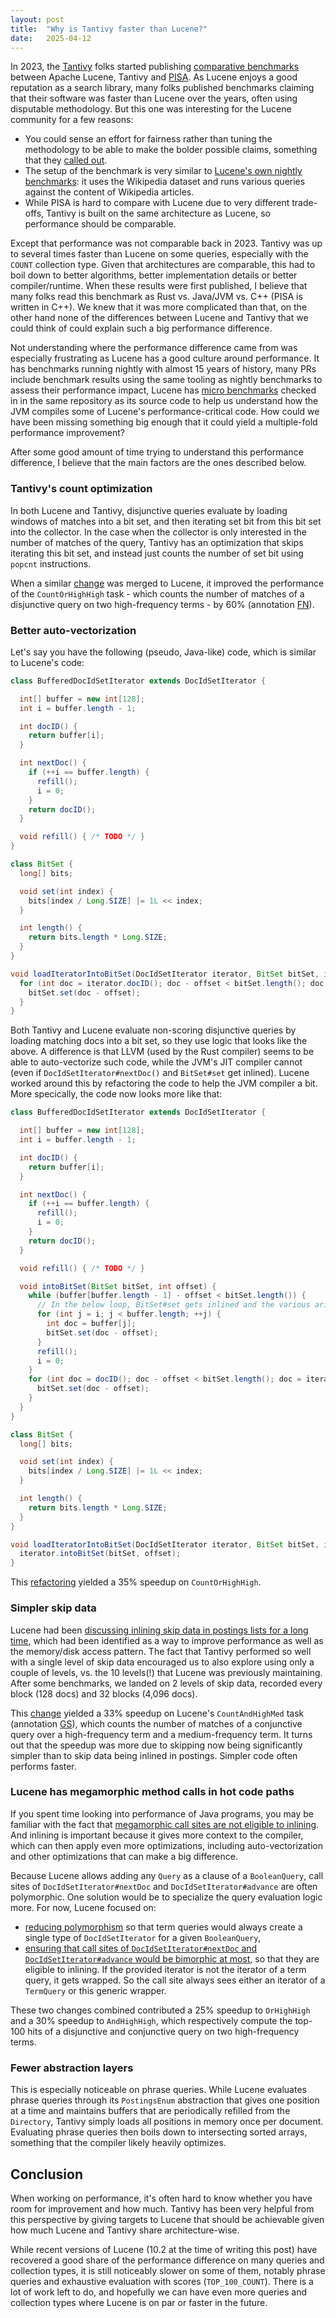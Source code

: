 ```yaml
---
layout: post
title:  "Why is Tantivy faster than Lucene?"
date:   2025-04-12
---
```


In 2023, the [Tantivy](https://github.com/quickwit-oss/tantivy) folks started publishing [comparative benchmarks](https://tantivy-search.github.io/bench/) between Apache Lucene, Tantivy and [PISA](https://github.com/pisa-engine/pisa). As Lucene enjoys a good reputation as a search library, many folks published benchmarks claiming that their software was faster than Lucene over the years, often using disputable methodology. But this one was interesting for the Lucene community for a few reasons:
 - You could sense an effort for fairness rather than tuning the methodology to be able to make the bolder possible claims, something that they [called out](https://github.com/quickwit-oss/search-benchmark-game/blob/3c124e2823e27e2c425769ffac24c71085065502/README.md?plain=1#L19-L21).
 - The setup of the benchmark is very similar to [Lucene's own nightly benchmarks](https://benchmarks.mikemccandless.com/): it uses the Wikipedia dataset and runs various queries against the content of Wikipedia articles.
 - While PISA is hard to compare with Lucene due to very different trade-offs, Tantivy is built on the same architecture as Lucene, so performance should be comparable.

Except that performance was not comparable back in 2023. Tantivy was up to several times faster than Lucene on some queries, especially with the `COUNT` collection type. Given that architectures are comparable, this had to boil down to better algorithms, better implementation details or better compiler/runtime. When these results were first published, I believe that many folks read this benchmark as Rust vs. Java/JVM vs. C++ (PISA is written in C++). We knew that it was more complicated than that, on the other hand none of the differences between Lucene and Tantivy that we could think of could explain such a big performance difference.

Not understanding where the performance difference came from was especially frustrating as Lucene has a good culture around performance. It has benchmarks running nightly with almost 15 years of history, many PRs include benchmark results using the same tooling as nightly benchmarks to assess their performance impact, Lucene has [micro benchmarks](https://github.com/apache/lucene/tree/main/lucene/benchmark-jmh) checked in in the same repository as its source code to help us understand how the JVM compiles some of Lucene's performance-critical code. How could we have been missing something big enough that it could yield a multiple-fold performance improvement?

After some good amount of time trying to understand this performance difference, I believe that the main factors are the ones described below.

### Tantivy's count optimization

In both Lucene and Tantivy, disjunctive queries evaluate by loading windows of matches into a bit set, and then iterating set bit from this bit set into the collector. In the case when the collector is only interested in the number of matches of the query, Tantivy has an optimization that skips iterating this bit set, and instead just counts the number of set bit using `popcnt` instructions.

When a similar [change](https://github.com/apache/lucene/pull/12415) was merged to Lucene, it improved the performance of the `CountOrHighHigh` task - which counts the number of matches of a disjunctive query on two high-frequency terms - by 60% (annotation [FN](https://benchmarks.mikemccandless.com/CountOrHighHigh.html)). 

### Better auto-vectorization

Let's say you have the following (pseudo, Java-like) code, which is similar to Lucene's code:

```java
class BufferedDocIdSetIterator extends DocIdSetIterator {

  int[] buffer = new int[128];
  int i = buffer.length - 1;

  int docID() {
    return buffer[i];
  }

  int nextDoc() {
    if (++i == buffer.length) {
      refill();
      i = 0;
    }
    return docID();
  }

  void refill() { /* TODO */ }
}

class BitSet {
  long[] bits;

  void set(int index) {
    bits[index / Long.SIZE] |= 1L << index;
  }

  int length() {
    return bits.length * Long.SIZE;
  }
}

void loadIteratorIntoBitSet(DocIdSetIterator iterator, BitSet bitSet, int offset) {
  for (int doc = iterator.docID(); doc - offset < bitSet.length(); doc = iterator.nextDoc()) {
    bitSet.set(doc - offset);
  }
}
```

Both Tantivy and Lucene evaluate non-scoring disjunctive queries by loading matching docs into a bit set, so they use logic that looks like the above. A difference is that LLVM (used by the Rust compiler) seems to be able to auto-vectorize such code, while the JVM's JIT compiler cannot (even if `DocIdSetIterator#nextDoc()` and `BitSet#set` get inlined). Lucene worked around this by refactoring the code to help the JVM compiler a bit. More specically, the code now looks more like that:

```java
class BufferedDocIdSetIterator extends DocIdSetIterator {

  int[] buffer = new int[128];
  int i = buffer.length - 1;

  int docID() {
    return buffer[i];
  }

  int nextDoc() {
    if (++i == buffer.length) {
      refill();
      i = 0;
    }
    return docID();
  }

  void refill() { /* TODO */ }

  void intoBitSet(BitSet bitSet, int offset) {
    while (buffer[buffer.length - 1] - offset < bitSet.length()) {
      // In the below loop, BitSet#set gets inlined and the various arithmetic operations auto-vectorize.
      for (int j = i; j < buffer.length; ++j) {
        int doc = buffer[j];
        bitSet.set(doc - offset);
      }
      refill();
      i = 0;
    }
    for (int doc = docID(); doc - offset < bitSet.length(); doc = iterator.nextDoc()) {
      bitSet.set(doc - offset);
    }
  }
}

class BitSet {
  long[] bits;

  void set(int index) {
    bits[index / Long.SIZE] |= 1L << index;
  }

  int length() {
    return bits.length * Long.SIZE;
  }
}

void loadIteratorIntoBitSet(DocIdSetIterator iterator, BitSet bitSet, int offset) {
  iterator.intoBitSet(bitSet, offset);
}
```

This [refactoring](https://github.com/apache/lucene/pull/14069) yielded a 35% speedup on `CountOrHighHigh`.

### Simpler skip data

Lucene had been [discussing inlining skip data in postings lists for a long time](https://github.com/apache/lucene/issues/4036), which had been identified as a way to improve performance as well as the memory/disk access pattern. The fact that Tantivy performed so well with a single level of skip data encouraged us to also explore using only a couple of levels, vs. the 10 levels(!) that Lucene was previously maintaining. After some benchmarks, we landed on 2 levels of skip data, recorded every block (128 docs) and 32 blocks (4,096 docs).

This [change](https://github.com/apache/lucene/pull/13585) yielded a 33% speedup on Lucene's `CountAndHighMed` task (annotation [GS](https://benchmarks.mikemccandless.com/CountAndHighMed.html)), which counts the number of matches of a conjunctive query over a high-frequency term and a medium-frequency term. It turns out that the speedup was more due to skipping now being significantly simpler than to skip data being inlined in postings. Simpler code often performs faster.

### Lucene has megamorphic method calls in hot code paths

If you spent time looking into performance of Java programs, you may be familiar with the fact that [megamorphic call sites are not eligible to inlining](https://shipilev.net/blog/2015/black-magic-method-dispatch/). And inlining is important because it gives more context to the compiler, which can then apply even more optimizations, including auto-vectorization and other optimizations that can make a big difference.

Because Lucene allows adding any `Query` as a clause of a `BooleanQuery`, call sites of `DocIdSetIterator#nextDoc` and `DocIdSetIterator#advance` are often polymorphic. One solution would be to specialize the query evaluation logic more. For now, Lucene focused on:
 - [reducing polymorphism](https://github.com/apache/lucene/pull/14017) so that term queries would always create a single type of `DocIdSetIterator` for a given `BooleanQuery`,
 - [ensuring that call sites of `DocIdSetIterator#nextDoc` and `DocIdSetIterator#advance` would be bimorphic at most](https://github.com/apache/lucene/pull/14023), so that they are eligible to inlining. If the provided iterator is not the iterator of a term query, it gets wrapped. So the call site always sees either an iterator of a `TermQuery` or this generic wrapper.

These two changes combined contributed a 25% speedup to `OrHighHigh` and a 30% speedup to `AndHighHigh`, which respectively compute the top-100 hits of a disjunctive and conjunctive query on two high-frequency terms.

### Fewer abstraction layers

This is especially noticeable on phrase queries. While Lucene evaluates phrase queries through its `PostingsEnum` abstraction that gives one position at a time and maintains buffers that are periodically refilled from the `Directory`, Tantivy simply loads all positions in memory once per document. Evaluating phrase queries then boils down to intersecting sorted arrays, something that the compiler likely heavily optimizes.

## Conclusion

When working on performance, it's often hard to know whether you have room for improvement and how much. Tantivy has been very helpful from this perspective by giving targets to Lucene that should be achievable given how much Lucene and Tantivy share architecture-wise.

While recent versions of Lucene (10.2 at the time of writing this post) have recovered a good share of the performance difference on many queries and collection types, it is still noticeably slower on some of them, notably phrase queries and exhaustive evaluation with scores (`TOP_100_COUNT`). There is a lot of work left to do, and hopefully we can have even more queries and collection types where Lucene is on par or faster in the future.
